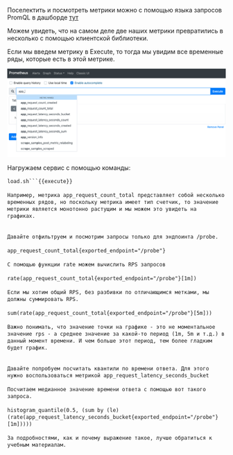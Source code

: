 Поселектить и посмотреть метрики можно с помощью языка запросов PromQL в дашборде [тут](https://[[HOST_SUBDOMAIN]]-9090-[[KATACODA_HOST]].environments.katacoda.com/targets)

Можем увидеть, что на самом деле две наших метрики превратились в несколько с помощью клиентской библиотеки. 

Если мы введем метрику в Execute, то тогда мы увидим все временные ряды, которые есть в этой метрике.

![App_](./assets/katacoda_promql_app_.png)

Нагружаем сервис с помощью команды:
```
load.sh```{{execute}}

Например, метрика app_request_count_total представляет собой несколько временных рядов, но поскольку метрика имеет тип счетчик, то значение метрики является монотонно растущим и мы можем это увидеть на графиках.


Давайте отфильтруем и посмотрим запросы только для эндпоинта /probe.

app_request_count_total{exported_endpoint="/probe"}

С помощью функции rate можем вычислить RPS запросов 

rate(app_request_count_total{exported_endpoint="/probe"}[1m])

Если мы хотим общий RPS, без разбивки по отличающимся метками, мы должны суммировать RPS.

sum(rate(app_request_count_total{exported_endpoint="/probe"}[5m]))

Важно понимать, что значение точки на графике - это не моментальное значение rps - а среднее значение за какой-то период (1m, 5m и т.д.) в данный момент времени. И чем больше этот период, тем более гладким будет график. 


Давайте попробуем посчитать квантили по времени ответа. Для этого нужно воспользоваться метрикой app_request_latency_seconds_bucket 

Посчитаем медианное значение времени ответа с помощью вот такого запроса.

histogram_quantile(0.5, (sum by (le) (rate(app_request_latency_seconds_bucket{exported_endpoint="/probe"}[1m]))))

За подробностями, как и почему выражение такое, лучше обратиться к учебным материалам.
